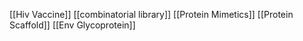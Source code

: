 [[Hiv Vaccine]]
[[combinatorial library]]
[[Protein Mimetics]]
[[Protein Scaffold]]
[[Env Glycoprotein]]
